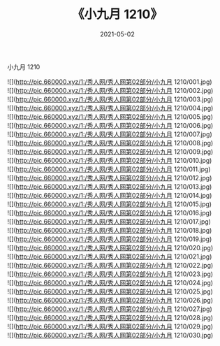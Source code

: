 ﻿---
layout: post
title:  《小九月 1210》
date:   2021-05-02
img: http://pic.660000.xyz/1:/秀人网/秀人网第02部分/小九月 1210/000.jpg
categories: [美女, 清纯, 唯美]
---

小九月 1210

  ![](http://pic.660000.xyz/1:/秀人网/秀人网第02部分/小九月 1210/001.jpg) <br> ![](http://pic.660000.xyz/1:/秀人网/秀人网第02部分/小九月 1210/002.jpg) <br> ![](http://pic.660000.xyz/1:/秀人网/秀人网第02部分/小九月 1210/003.jpg) <br> ![](http://pic.660000.xyz/1:/秀人网/秀人网第02部分/小九月 1210/004.jpg) <br> ![](http://pic.660000.xyz/1:/秀人网/秀人网第02部分/小九月 1210/005.jpg) <br> ![](http://pic.660000.xyz/1:/秀人网/秀人网第02部分/小九月 1210/006.jpg) <br> ![](http://pic.660000.xyz/1:/秀人网/秀人网第02部分/小九月 1210/007.jpg) <br> ![](http://pic.660000.xyz/1:/秀人网/秀人网第02部分/小九月 1210/008.jpg) <br> ![](http://pic.660000.xyz/1:/秀人网/秀人网第02部分/小九月 1210/009.jpg) <br> ![](http://pic.660000.xyz/1:/秀人网/秀人网第02部分/小九月 1210/010.jpg) <br> ![](http://pic.660000.xyz/1:/秀人网/秀人网第02部分/小九月 1210/011.jpg) <br> ![](http://pic.660000.xyz/1:/秀人网/秀人网第02部分/小九月 1210/012.jpg) <br> ![](http://pic.660000.xyz/1:/秀人网/秀人网第02部分/小九月 1210/013.jpg) <br> ![](http://pic.660000.xyz/1:/秀人网/秀人网第02部分/小九月 1210/014.jpg) <br> ![](http://pic.660000.xyz/1:/秀人网/秀人网第02部分/小九月 1210/015.jpg) <br> ![](http://pic.660000.xyz/1:/秀人网/秀人网第02部分/小九月 1210/016.jpg) <br> ![](http://pic.660000.xyz/1:/秀人网/秀人网第02部分/小九月 1210/017.jpg) <br> ![](http://pic.660000.xyz/1:/秀人网/秀人网第02部分/小九月 1210/018.jpg) <br> ![](http://pic.660000.xyz/1:/秀人网/秀人网第02部分/小九月 1210/019.jpg) <br> ![](http://pic.660000.xyz/1:/秀人网/秀人网第02部分/小九月 1210/020.jpg) <br> ![](http://pic.660000.xyz/1:/秀人网/秀人网第02部分/小九月 1210/021.jpg) <br> ![](http://pic.660000.xyz/1:/秀人网/秀人网第02部分/小九月 1210/022.jpg) <br> ![](http://pic.660000.xyz/1:/秀人网/秀人网第02部分/小九月 1210/023.jpg) <br> ![](http://pic.660000.xyz/1:/秀人网/秀人网第02部分/小九月 1210/024.jpg) <br> ![](http://pic.660000.xyz/1:/秀人网/秀人网第02部分/小九月 1210/025.jpg) <br> ![](http://pic.660000.xyz/1:/秀人网/秀人网第02部分/小九月 1210/026.jpg) <br> ![](http://pic.660000.xyz/1:/秀人网/秀人网第02部分/小九月 1210/027.jpg) <br> ![](http://pic.660000.xyz/1:/秀人网/秀人网第02部分/小九月 1210/028.jpg) <br> ![](http://pic.660000.xyz/1:/秀人网/秀人网第02部分/小九月 1210/029.jpg) <br> ![](http://pic.660000.xyz/1:/秀人网/秀人网第02部分/小九月 1210/030.jpg) <br>